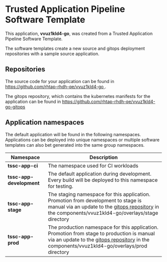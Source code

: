 # Trusted Application Pipeline Software Template

This application, **vvuz1kld4-go**, was created from a Trusted Application Pipeline Software Template.

The software templates create a new source and gitops deployment repositories with a sample source application. 

## Repositories

The source code for your application can be found in [https://github.com/rhtap-rhdh-qe/vvuz1kld4-go ](https://github.com/rhtap-rhdh-qe/vvuz1kld4-go ).
 
The gitops repository, which contains the kubernetes manifests for the application can be found in 
[https://github.com/rhtap-rhdh-qe/vvuz1kld4-go-gitops ](https://github.com/rhtap-rhdh-qe/vvuz1kld4-go-gitops ) 

## Application namespaces 

The default application will be found in the following namespaces. Applications can be deployed into unique namespaces or multiple software templates can also bet generated into the same group namespaces.  

|  Namespace   |  Description   |  
| -------- | -------- |
| **tssc-app-ci** | The namespace used for CI workloads |
| **tssc-app-development** | The default application during development. Every build will be deployed to this namespace for testing. |
| **tssc-app-stage** | The staging namespace for this application. Promotion from development to stage is manual via an update to the [gitops repository](https://github.com/rhtap-rhdh-qe/vvuz1kld4-go-gitops ) in the components/vvuz1kld4-go/overlays/stage directory |
| **tssc-app-prod** | The production namespace for this application. Promotion from stage to production is manual via an update to the [gitops repository](https://github.com/rhtap-rhdh-qe/vvuz1kld4-go-gitops ) in the components/vvuz1kld4-go/overlays/prod directory |